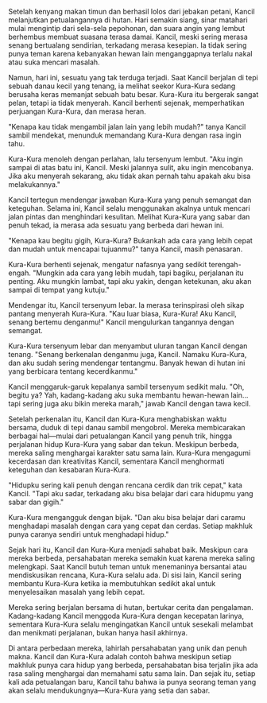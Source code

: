 Setelah kenyang makan timun dan berhasil lolos dari jebakan petani, Kancil melanjutkan petualangannya di hutan. Hari semakin siang, sinar matahari mulai mengintip dari sela-sela pepohonan, dan suara angin yang lembut berhembus membuat suasana terasa damai. Kancil, meski sering merasa senang bertualang sendirian, terkadang merasa kesepian. Ia tidak sering punya teman karena kebanyakan hewan lain menganggapnya terlalu nakal atau suka mencari masalah.

Namun, hari ini, sesuatu yang tak terduga terjadi. Saat Kancil berjalan di tepi sebuah danau kecil yang tenang, ia melihat seekor Kura-Kura sedang berusaha keras memanjat sebuah batu besar. Kura-Kura itu bergerak sangat pelan, tetapi ia tidak menyerah. Kancil berhenti sejenak, memperhatikan perjuangan Kura-Kura, dan merasa heran.

"Kenapa kau tidak mengambil jalan lain yang lebih mudah?" tanya Kancil sambil mendekat, menunduk memandang Kura-Kura dengan rasa ingin tahu.

Kura-Kura menoleh dengan perlahan, lalu tersenyum lembut. "Aku ingin sampai di atas batu ini, Kancil. Meski jalannya sulit, aku ingin mencobanya. Jika aku menyerah sekarang, aku tidak akan pernah tahu apakah aku bisa melakukannya."

Kancil tertegun mendengar jawaban Kura-Kura yang penuh semangat dan keteguhan. Selama ini, Kancil selalu menggunakan akalnya untuk mencari jalan pintas dan menghindari kesulitan. Melihat Kura-Kura yang sabar dan penuh tekad, ia merasa ada sesuatu yang berbeda dari hewan ini. 

"Kenapa kau begitu gigih, Kura-Kura? Bukankah ada cara yang lebih cepat dan mudah untuk mencapai tujuanmu?" tanya Kancil, masih penasaran.

Kura-Kura berhenti sejenak, mengatur nafasnya yang sedikit terengah-engah. "Mungkin ada cara yang lebih mudah, tapi bagiku, perjalanan itu penting. Aku mungkin lambat, tapi aku yakin, dengan ketekunan, aku akan sampai di tempat yang kutuju."

Mendengar itu, Kancil tersenyum lebar. Ia merasa terinspirasi oleh sikap pantang menyerah Kura-Kura. "Kau luar biasa, Kura-Kura! Aku Kancil, senang bertemu denganmu!" Kancil mengulurkan tangannya dengan semangat.

Kura-Kura tersenyum lebar dan menyambut uluran tangan Kancil dengan tenang. "Senang berkenalan denganmu juga, Kancil. Namaku Kura-Kura, dan aku sudah sering mendengar tentangmu. Banyak hewan di hutan ini yang berbicara tentang kecerdikanmu."

Kancil menggaruk-garuk kepalanya sambil tersenyum sedikit malu. "Oh, begitu ya? Yah, kadang-kadang aku suka membantu hewan-hewan lain... tapi sering juga aku bikin mereka marah," jawab Kancil dengan tawa kecil.

Setelah perkenalan itu, Kancil dan Kura-Kura menghabiskan waktu bersama, duduk di tepi danau sambil mengobrol. Mereka membicarakan berbagai hal—mulai dari petualangan Kancil yang penuh trik, hingga perjalanan hidup Kura-Kura yang sabar dan tekun. Meskipun berbeda, mereka saling menghargai karakter satu sama lain. Kura-Kura mengagumi kecerdasan dan kreativitas Kancil, sementara Kancil menghormati keteguhan dan kesabaran Kura-Kura.

"Hidupku sering kali penuh dengan rencana cerdik dan trik cepat," kata Kancil. "Tapi aku sadar, terkadang aku bisa belajar dari cara hidupmu yang sabar dan gigih."

Kura-Kura mengangguk dengan bijak. "Dan aku bisa belajar dari caramu menghadapi masalah dengan cara yang cepat dan cerdas. Setiap makhluk punya caranya sendiri untuk menghadapi hidup."

Sejak hari itu, Kancil dan Kura-Kura menjadi sahabat baik. Meskipun cara mereka berbeda, persahabatan mereka semakin kuat karena mereka saling melengkapi. Saat Kancil butuh teman untuk menemaninya bersantai atau mendiskusikan rencana, Kura-Kura selalu ada. Di sisi lain, Kancil sering membantu Kura-Kura ketika ia membutuhkan sedikit akal untuk menyelesaikan masalah yang lebih cepat.

Mereka sering berjalan bersama di hutan, bertukar cerita dan pengalaman. Kadang-kadang Kancil menggoda Kura-Kura dengan kecepatan larinya, sementara Kura-Kura selalu mengingatkan Kancil untuk sesekali melambat dan menikmati perjalanan, bukan hanya hasil akhirnya.

Di antara perbedaan mereka, lahirlah persahabatan yang unik dan penuh makna. Kancil dan Kura-Kura adalah contoh bahwa meskipun setiap makhluk punya cara hidup yang berbeda, persahabatan bisa terjalin jika ada rasa saling menghargai dan memahami satu sama lain. Dan sejak itu, setiap kali ada petualangan baru, Kancil tahu bahwa ia punya seorang teman yang akan selalu mendukungnya—Kura-Kura yang setia dan sabar.
